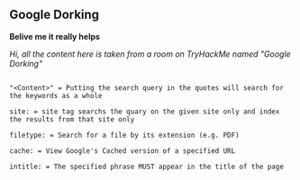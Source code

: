 ## Google Dorking


**Belive me it really helps**  
  
*Hi, all the content here is taken from a room on TryHackMe named "Google Dorking"*

```

"<Content>" = Putting the search query in the quotes will search for the keywords as a whole  

site: = site tag searchs the quary on the given site only and index the results from that site only  

filetype: = Search for a file by its extension (e.g. PDF)

cache: = View Google's Cached version of a specified URL

intitle: = The specified phrase MUST appear in the title of the page
```